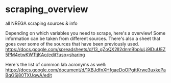 # scraping_overview
all NREGA scraping sources &amp; info 

Depending on which variables you need to scrape, here's a overview! Some information can be taken from different sources. There's also a sheet that goes over some of the sources that have been previously used. 
https://docs.google.com/spreadsheets/d/13_gZoQX2lI2dnmBbpluLj9lDuUEZ5PM4etwKWTtjKAo/edit?usp=sharing

Here's the list of common lab acronyms as well: 
https://docs.google.com/document/d/1XBJdfnXHfgaeDoOPgttKrwe3uxkePaBqGSj80TXUqwA/edit
